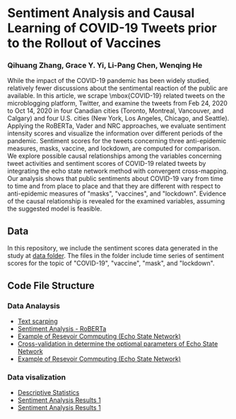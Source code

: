 # Sentiment Analysis and Causal Learning of COVID-19 Tweets prior to the Rollout of Vaccines


### Qihuang Zhang, Grace Y. Yi, Li-Pang Chen, Wenqing He



While the impact of the COVID-19 pandemic has been widely studied, relatively fewer discussions about the sentimental reaction of the public are available. In this article, we scrape \mbox{COVID-19} related tweets on the microblogging platform, Twitter, and examine the tweets from Feb 24, 2020 to Oct 14, 2020 in four Canadian cities (Toronto, Montreal, Vancouver, and Calgary) and four U.S. cities (New York, Los Angeles, Chicago, and Seattle). Applying  the RoBERTa,  Vader and NRC approaches, we evaluate sentiment intensity scores and visualize the information over different periods of the pandemic. Sentiment scores for the tweets concerning three anti-epidemic measures, masks, vaccine, and lockdown, are computed for comparison. We explore possible causal relationships among the variables concerning tweet activities and sentiment scores of COVID-19 related tweets by integrating the echo state network method with convergent cross-mapping. Our analysis shows that public sentiments about COVID-19 vary from time to time and from place to place and that they are different with respect to anti-epidemic measures of "masks",  "vaccines", and "lockdown". Evidence of the causal relationship is revealed for the examined variables, assuming the suggested model is feasible.

## Data 
In this repository, we include the sentiment scores data generated in the study at  [data folder](https://github.com/QihuangZhang/SentTwi/tree/main/data). The files in the folder include time series of sentiment scores for the topic of "COVID-19", "vaccine", "mask", and "lockdown".



## Code File Structure
### Data Analaysis
* [Text scarping](https://github.com/QihuangZhang/SentTwi/blob/main/code/python/scrapTweet.txt)
* [Sentiment Analysis - RoBERTa](https://github.com/QihuangZhang/SentTwi/blob/main/code/python/sentimentanalysis_roBERTa.py)
* [Example of Resevoir Commputing (Echo State Network)](https://github.com/QihuangZhang/COVID-AR-Error/blob/main/code/python/RC_compute.py)
* [Cross-validation in determine the optiomal parameters of Echo State Network](https://github.com/QihuangZhang/SentTwi/blob/main/code/python/crossvalid.py)
* [Example of Resevoir Commputing (Echo State Network)](https://github.com/QihuangZhang/COVID-AR-Error/blob/main/code/python/RC_compute.py)


### Data visalization
* [Descriptive Statistics](https://github.com/QihuangZhang/SentTwi/blob/main/code/R/descriptivestatistics_roberta.R)
* [Sentiment Analysis Results 1](https://github.com/QihuangZhang/SentTwi/blob/main/code/R/sentimentanalysis_roberta.R)
* [Sentiment Analysis Results 1](https://github.com/QihuangZhang/SentTwi/blob/main/code/R/sentimentanalysis.R)